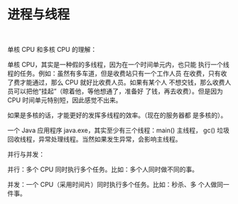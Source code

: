 # 进程与线程

‍

单核 CPU 和多核 CPU 的理解： 

单核 CPU，其实是一种假的多线程，因为在一个时间单元内，也只能 执行一个线程的任务。例如：虽然有多车道，但是收费站只有一个工作人员 在收费，只有收了费才能通过，那么 CPU 就好比收费人员。如果有某个人 不想交钱，那么收费人员可以把他“挂起”（晾着他，等他想通了，准备好 了钱，再去收费）。但是因为 CPU 时间单元特别短，因此感觉不出来。 

如果是多核的话，才能更好的发挥多线程的效率。（现在的服务器都 是多核的）。

一个 Java 应用程序 java.exe，其实至少有三个线程：main() 主线程， gc() 垃圾回收线程，异常处理线程。当然如果发生异常，会影响主线程。 

并行与并发： 

并行：多个 CPU 同时执行多个任务。比如：多个人同时做不同的事。 

并发：一个 CPU（采用时间片）同时执行多个任务。比如：秒杀、多 个人做同一件事。

‍
